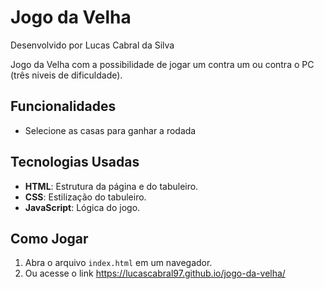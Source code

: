 # Jogo da Velha
Desenvolvido por Lucas Cabral da Silva

Jogo da Velha com a possibilidade de jogar um contra um ou contra o PC (três niveis de dificuldade).

## Funcionalidades
- Selecione as casas para ganhar a rodada

## Tecnologias Usadas
- **HTML**: Estrutura da página e do tabuleiro.
- **CSS**: Estilização do tabuleiro.
- **JavaScript**: Lógica do jogo.

## Como Jogar
1. Abra o arquivo `index.html` em um navegador.
2. Ou acesse o link https://lucascabral97.github.io/jogo-da-velha/
